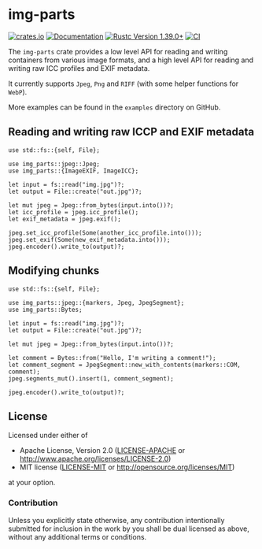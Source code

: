 # img-parts

[![crates.io](https://img.shields.io/crates/v/img-parts.svg)](https://crates.io/crates/img-parts)
[![Documentation](https://docs.rs/img-parts/badge.svg)](https://docs.rs/img-parts)
[![Rustc Version 1.39.0+](https://img.shields.io/badge/rustc-1.39.0+-lightgray.svg)](https://blog.rust-lang.org/2019/11/07/Rust-1.39.0.html)
[![CI](https://github.com/paolobarbolini/img-parts/workflows/CI/badge.svg)](https://github.com/paolobarbolini/img-parts/actions?query=workflow%3ACI)

The `img-parts` crate provides a low level API for reading and
writing containers from various image formats, and a high level
API for reading and writing raw ICC profiles and EXIF metadata.

It currently supports `Jpeg`, `Png` and `RIFF` (with some helper
functions for `WebP`).

More examples can be found in the `examples` directory on GitHub.

## Reading and writing raw ICCP and EXIF metadata

```rust,ignore
use std::fs::{self, File};

use img_parts::jpeg::Jpeg;
use img_parts::{ImageEXIF, ImageICC};

let input = fs::read("img.jpg")?;
let output = File::create("out.jpg")?;

let mut jpeg = Jpeg::from_bytes(input.into())?;
let icc_profile = jpeg.icc_profile();
let exif_metadata = jpeg.exif();

jpeg.set_icc_profile(Some(another_icc_profile.into()));
jpeg.set_exif(Some(new_exif_metadata.into()));
jpeg.encoder().write_to(output)?;
```

## Modifying chunks

```rust,no_run
use std::fs::{self, File};

use img_parts::jpeg::{markers, Jpeg, JpegSegment};
use img_parts::Bytes;

let input = fs::read("img.jpg")?;
let output = File::create("out.jpg")?;

let mut jpeg = Jpeg::from_bytes(input.into())?;

let comment = Bytes::from("Hello, I'm writing a comment!");
let comment_segment = JpegSegment::new_with_contents(markers::COM, comment);
jpeg.segments_mut().insert(1, comment_segment);

jpeg.encoder().write_to(output)?;
```

## License

Licensed under either of
 * Apache License, Version 2.0 ([LICENSE-APACHE](LICENSE-APACHE) or http://www.apache.org/licenses/LICENSE-2.0)
 * MIT license ([LICENSE-MIT](LICENSE-MIT) or http://opensource.org/licenses/MIT)

at your option.

### Contribution

Unless you explicitly state otherwise, any contribution intentionally submitted
for inclusion in the work by you shall be dual licensed as above, without any
additional terms or conditions.
